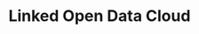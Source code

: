 ---
codehost: https://github.com/jmccrae/lod-cloud-draw
logohandle: lod-cloudnet
sort: linkedopendata
title: Linked Open Data Cloud
website: https://lod-cloud.net/
---